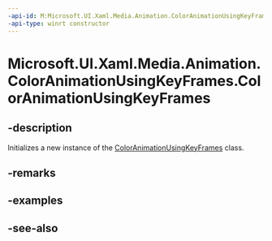 ```yaml
---
-api-id: M:Microsoft.UI.Xaml.Media.Animation.ColorAnimationUsingKeyFrames.#ctor
-api-type: winrt constructor
---
```


<!-- Method syntax
public ColorAnimationUsingKeyFrames()
-->

# Microsoft.UI.Xaml.Media.Animation.ColorAnimationUsingKeyFrames.ColorAnimationUsingKeyFrames

## -description
Initializes a new instance of the [ColorAnimationUsingKeyFrames](coloranimationusingkeyframes.md) class.

## -remarks

## -examples

## -see-also
